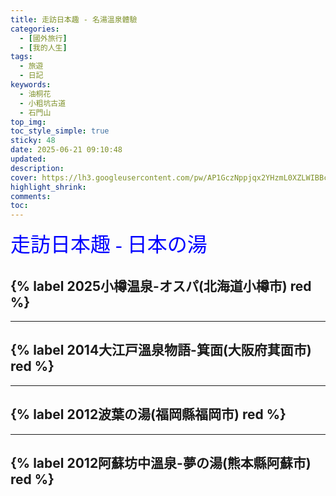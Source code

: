 ```yaml
---
title: 走訪日本趣 - 名湯溫泉體驗
categories:
  - [國外旅行]
  - [我的人生]
tags:
  - 旅遊
  - 日記
keywords:
  - 油桐花
  - 小粗坑古道
  - 石門山
top_img:
toc_style_simple: true
sticky: 48
date: 2025-06-21 09:10:48
updated:
description:
cover: https://lh3.googleusercontent.com/pw/AP1GczNppjqx2YHzmL0XZLWIBBcHtGnPqwO5LPA4VeXxavbe6woX5UkAfpU2JtL5FNIiL9upeVSMDGwVA8QWKaE2uL-SlNg6TiLfl4JCHSruyZtCqhRWdRZjM6Zz5MED6LwUR-QuNnXD4HfQ0x90loK-ItF5=w1921-h570
highlight_shrink:
comments:
toc:
---
```


<font face="標楷體" color="blue" size="6px">走訪日本趣 - 日本の湯</font>

## {% label 2025小樽温泉-オスパ(北海道小樽市) red %}

---

## {% label 2014大江戸溫泉物語-箕面(大阪府萁面市) red %}

---

## {% label 2012波葉の湯(福岡縣福岡市) red %}

---

## {% label 2012阿蘇坊中溫泉-夢の湯(熊本縣阿蘇市) red %}
